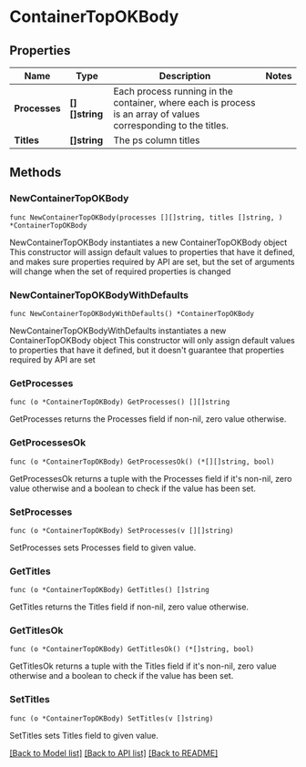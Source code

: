 # ContainerTopOKBody

## Properties

Name | Type | Description | Notes
------------ | ------------- | ------------- | -------------
**Processes** | **[][]string** | Each process running in the container, where each is process is an array of values corresponding to the titles. | 
**Titles** | **[]string** | The ps column titles | 

## Methods

### NewContainerTopOKBody

`func NewContainerTopOKBody(processes [][]string, titles []string, ) *ContainerTopOKBody`

NewContainerTopOKBody instantiates a new ContainerTopOKBody object
This constructor will assign default values to properties that have it defined,
and makes sure properties required by API are set, but the set of arguments
will change when the set of required properties is changed

### NewContainerTopOKBodyWithDefaults

`func NewContainerTopOKBodyWithDefaults() *ContainerTopOKBody`

NewContainerTopOKBodyWithDefaults instantiates a new ContainerTopOKBody object
This constructor will only assign default values to properties that have it defined,
but it doesn't guarantee that properties required by API are set

### GetProcesses

`func (o *ContainerTopOKBody) GetProcesses() [][]string`

GetProcesses returns the Processes field if non-nil, zero value otherwise.

### GetProcessesOk

`func (o *ContainerTopOKBody) GetProcessesOk() (*[][]string, bool)`

GetProcessesOk returns a tuple with the Processes field if it's non-nil, zero value otherwise
and a boolean to check if the value has been set.

### SetProcesses

`func (o *ContainerTopOKBody) SetProcesses(v [][]string)`

SetProcesses sets Processes field to given value.


### GetTitles

`func (o *ContainerTopOKBody) GetTitles() []string`

GetTitles returns the Titles field if non-nil, zero value otherwise.

### GetTitlesOk

`func (o *ContainerTopOKBody) GetTitlesOk() (*[]string, bool)`

GetTitlesOk returns a tuple with the Titles field if it's non-nil, zero value otherwise
and a boolean to check if the value has been set.

### SetTitles

`func (o *ContainerTopOKBody) SetTitles(v []string)`

SetTitles sets Titles field to given value.



[[Back to Model list]](../README.md#documentation-for-models) [[Back to API list]](../README.md#documentation-for-api-endpoints) [[Back to README]](../README.md)


